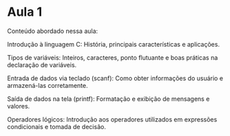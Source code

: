 # Aula 1

Conteúdo abordado nessa aula:

Introdução à linguagem C: História, principais características e aplicações.

Tipos de variáveis: Inteiros, caracteres, ponto flutuante e boas práticas na declaração de variáveis.

Entrada de dados via teclado (scanf): Como obter informações do usuário e armazená-las corretamente.

Saída de dados na tela (printf): Formatação e exibição de mensagens e valores.

Operadores lógicos: Introdução aos operadores utilizados em expressões condicionais e tomada de decisão.
